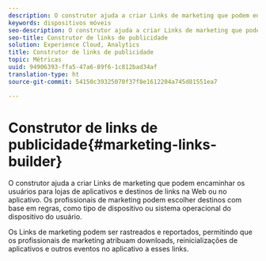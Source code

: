 ```yaml
---
description: O construtor ajuda a criar Links de marketing que podem encaminhar os usuários para lojas de aplicativos e destinos de links na Web ou no aplicativo. Os profissionais de marketing podem escolher destinos com base em regras, como o tipo de dispositivo ou o sistema operacional do dispositivo do usuário.
keywords: dispositivos móveis
seo-description: O construtor ajuda a criar Links de marketing que podem encaminhar os usuários para lojas de aplicativos e destinos de links na Web ou no aplicativo. Os profissionais de marketing podem escolher destinos com base em regras, como o tipo de dispositivo ou o sistema operacional do dispositivo do usuário.
seo-title: Construtor de links de publicidade
solution: Experience Cloud, Analytics
title: Construtor de links de publicidade
topic: Métricas
uuid: 94906393-ffa5-47a6-89f6-1c812bad34af
translation-type: ht
source-git-commit: 54150c39325070f37f8e1612204a745d81551ea7

---
```



# Construtor de links de publicidade{#marketing-links-builder}

O construtor ajuda a criar Links de marketing que podem encaminhar os usuários para lojas de aplicativos e destinos de links na Web ou no aplicativo. Os profissionais de marketing podem escolher destinos com base em regras, como tipo de dispositivo ou sistema operacional do dispositivo do usuário.

Os Links de marketing podem ser rastreados e reportados, permitindo que os profissionais de marketing atribuam downloads, reinicializações de aplicativos e outros eventos no aplicativo a esses links.
